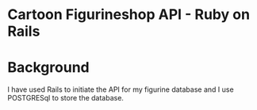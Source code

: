 # Cartoon Figurineshop API - Ruby on Rails 

# Background

I have used Rails to initiate the API for my figurine database and I use POSTGRESql to store the database.